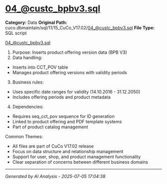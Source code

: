 # 04_@custc_bpbv3.sql

**Category:** Data
**Original Path:** cuco.dbmaintain/sql/11/15_CuCo_V17.02/04_@custc_bpbv3.sql
**File Type:** SQL script

04_@custc_bpbv3.sql
1. Purpose: Inserts product offering version data (BPB V3)
2. Data handling:
- Inserts into CCT_POV table
- Manages product offering versions with validity periods
3. Business rules:
- Uses specific date ranges for validity (14.10.2016 - 31.12.2050)
- Includes offering periods and product metadata
4. Dependencies:
- Requires seq_cct_pov sequence for ID generation
- Linked to product offering and PDF template systems
- Part of product catalog management

Common Themes:
- All files are part of CuCo V17.02 release
- Focus on data structure and relationship management
- Support for user, shop, and product management functionality
- Clear separation of concerns between different business domains

---
*Generated by AI Analysis - 2025-07-05 17:04:38*
